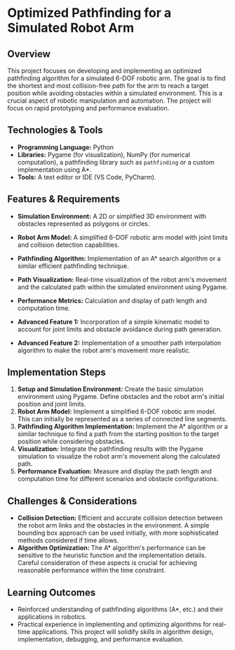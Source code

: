 # Optimized Pathfinding for a Simulated Robot Arm

## Overview
This project focuses on developing and implementing an optimized pathfinding algorithm for a simulated 6-DOF robotic arm.  The goal is to find the shortest and most collision-free path for the arm to reach a target position while avoiding obstacles within a simulated environment. This is a crucial aspect of robotic manipulation and automation.  The project will focus on rapid prototyping and performance evaluation.

## Technologies & Tools
- **Programming Language:** Python
- **Libraries:** Pygame (for visualization), NumPy (for numerical computation), a pathfinding library such as `pathfinding` or a custom implementation using A*.
- **Tools:**  A text editor or IDE (VS Code, PyCharm).

## Features & Requirements
- **Simulation Environment:** A 2D or simplified 3D environment with obstacles represented as polygons or circles.
- **Robot Arm Model:** A simplified 6-DOF robotic arm model with joint limits and collision detection capabilities.
- **Pathfinding Algorithm:** Implementation of an A* search algorithm or a similar efficient pathfinding technique.
- **Path Visualization:** Real-time visualization of the robot arm's movement and the calculated path within the simulated environment using Pygame.
- **Performance Metrics:**  Calculation and display of path length and computation time.

- **Advanced Feature 1:**  Incorporation of a simple kinematic model to account for joint limits and obstacle avoidance during path generation.
- **Advanced Feature 2:**  Implementation of a smoother path interpolation algorithm to make the robot arm's movement more realistic.

## Implementation Steps
1. **Setup and Simulation Environment:** Create the basic simulation environment using Pygame.  Define obstacles and the robot arm's initial position and joint limits.
2. **Robot Arm Model:** Implement a simplified 6-DOF robotic arm model. This can initially be represented as a series of connected line segments.
3. **Pathfinding Algorithm Implementation:** Implement the A* algorithm or a similar technique to find a path from the starting position to the target position while considering obstacles.
4. **Visualization:** Integrate the pathfinding results with the Pygame simulation to visualize the robot arm's movement along the calculated path.
5. **Performance Evaluation:** Measure and display the path length and computation time for different scenarios and obstacle configurations.


## Challenges & Considerations
- **Collision Detection:**  Efficient and accurate collision detection between the robot arm links and the obstacles in the environment.  A simple bounding box approach can be used initially, with more sophisticated methods considered if time allows.
- **Algorithm Optimization:**  The A* algorithm's performance can be sensitive to the heuristic function and the implementation details. Careful consideration of these aspects is crucial for achieving reasonable performance within the time constraint.


## Learning Outcomes
- Reinforced understanding of pathfinding algorithms (A*, etc.) and their applications in robotics.
- Practical experience in implementing and optimizing algorithms for real-time applications.  This project will solidify skills in algorithm design, implementation, debugging, and performance evaluation.

